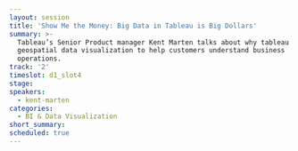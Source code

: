 ```yaml
---
layout: session
title: 'Show Me the Money: Big Data in Tableau is Big Dollars'
summary: >-
  Tableau’s Senior Product manager Kent Marten talks about why tableau is using
  geospatial data visualization to help customers understand business
  operations.
track: '2'
timeslot: d1_slot4
stage:
speakers:
  - kent-marten
categories:
  - BI & Data Visualization
short_summary: 
scheduled: true
---
```


